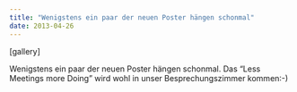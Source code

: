 ```yaml
---
title: "Wenigstens ein paar der neuen Poster hängen schonmal"
date: 2013-04-26
---
```


\[gallery\]

Wenigstens ein paar der neuen Poster hängen schonmal. Das “Less Meetings more Doing” wird wohl in unser Besprechungszimmer kommen:-)
